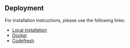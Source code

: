 ## Deployment 

For installation instructions, please use the following links:

* [Local installation][install-local]
* [Docker][docker-deploy]
* [Codefresh][codefresh-deploy]
 

[install-local]: https://github.com/nSoftteco/demo_nodejs_auth/wiki/Local-instalation
[docker-deploy]: https://github.com/nSoftteco/demo_nodejs_auth/wiki/Docker
[codefresh-deploy]: https://github.com/nSoftteco/demo_nodejs_auth/wiki/Codefresh
